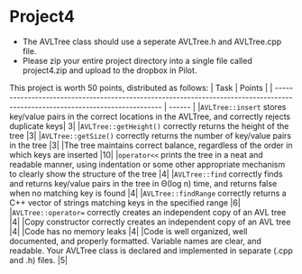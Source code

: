 # Project4

- The AVLTree class should use a seperate AVLTree.h and AVLTree.cpp file.
- Please zip your entire project directory into a single file called project4.zip and upload to the dropbox in Pilot.

This project is worth 50 points, distributed as follows:
| Task                                                                                                                          | Points |
| ----------------------------------------------------------------------------------------------------------------------------- | ------ | 
|`AVLTree::insert` stores key/value pairs in the correct locations in the AVLTree, and correctly rejects duplicate keys| 	3|
|`AVLTree::getHeight()` correctly returns the height of the tree 	|3|
|`AVLTree::getSize()` correctly returns the number of key/value pairs in the tree 	|3|
|The tree maintains correct balance, regardless of the order in which keys are inserted 	|10|
|`operator<<` prints the tree in a neat and readable manner, using indentation or some other appropriate mechanism to clearly show the structure of the tree 	|4|
|`AVLTree::find` correctly finds and returns key/value pairs in the tree in Θ(log n) time, and returns false when no matching key is found 	|4|
|`AVLTree::findRange` correctly returns a C++ vector of strings matching keys in the specified range 	|6|
|`AVLTree::operator=` correctly creates an independent copy of an AVL tree 	|4|
|Copy constructor correctly creates an independent copy of an AVL tree 	|4|
|Code has no memory leaks 	|4|
|Code is well organized, well documented, and properly formatted. Variable names are clear, and readable. Your AVLTree class is declared and implemented in separate (.cpp and .h) files. 	|5|
